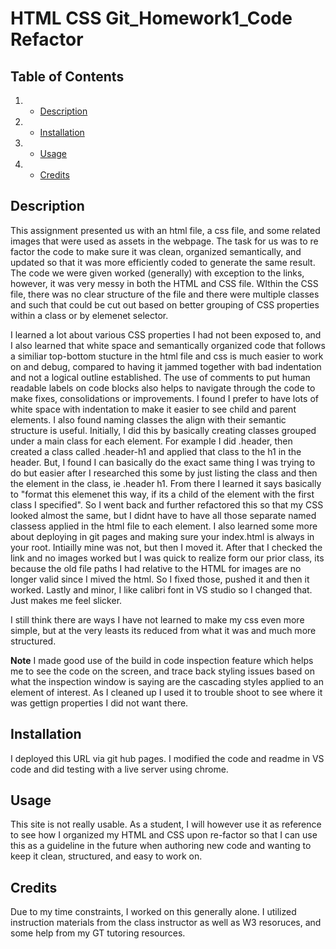 # HTML CSS Git_Homework1_Code Refactor

## Table of Contents
1. - [Description](#Description)
2. - [Installation](#Installation)
3. - [Usage](#Usage)
4. - [Credits](#Credits)

## Description
This assignment presented us with an html file, a css file, and some related images that were used as assets in the webpage. The task for us was to re factor the code to make sure it was clean, organized semantically, and updated so that it was more efficiently coded to generate the same result. The code we were given worked (generally) with exception to the links, however, it was very messy in both the HTML and CSS file. WIthin the CSS file, there was no clear structure of the file and there were multiple classes and such that could be cut out based on better grouping of CSS properties within a class or by elemenet selector. 

I learned a lot about various CSS properties I had not been exposed to, and I also learned that white space and semantically organized code that follows a similiar top-bottom stucture in the html file and css is much easier to work on and debug, compared to having it jammed together with bad indentation and not a logical outline established. The use of comments to put human readable labels on code blocks also helps to navigate through the code to make fixes, consolidations or improvements. I found I prefer to have lots of white space with indentation to make it easier to see child and parent elements. I also found naming classes the align with their semantic structure is useful. Initially, I did this by basically creating classes grouped under a main class for each element. For example I did .header, then created a class called .header-h1 and applied that class to the h1 in the header. But, I found I can basically do the exact same thing I was trying to do but easier after I researched this some by just listing the class and then the element in the class, ie .header h1. From there I learned it says basically to "format this elemenet this way, if its a child of the element with the first class I specified". So I went back and further refactored this so that my CSS looked almost the same, but I didnt have to have all those separate named classess applied in the html file to each element. I also learned some more about deploying in git pages and making sure your index.html is always in your root. Intiailly mine was not, but then I moved it. After that I checked the link and no images worked but I was quick to realize form our prior class, its because the old file paths I had relative to the HTML for images are no longer valid since I mived the html. So I fixed those, pushed it and then it worked.  Lastly and minor, I like calibri font in VS studio so I changed that. Just makes me feel slicker. 

I still think there are ways I have not learned to make my css even more simple, but at the very leasts its reduced from what it was and much more structured. 

 **Note** I made good use of the build in code inspection feature which helps me to see the code on the screen, and trace back styling issues based on what the inspection window is saying are the cascading styles applied to an element of interest. As I cleaned up I used it to trouble shoot to see where it was gettign properties I did not want there. 

## Installation
I deployed this URL via git hub pages. I modified the code and readme in VS code and did testing with a live server using chrome. 

## Usage
This site is not really usable. As a student, I will however use it as reference to see how I organized my HTML and CSS upon re-factor so that I can use this as a guideline in the future when authoring new code and wanting to keep it clean, structured, and easy to work on. 

## Credits
Due to my time constraints, I worked on this generally alone. I utilized instruction materials from the class instructor as well as W3 resoruces, and some help from my GT tutoring resources. 
